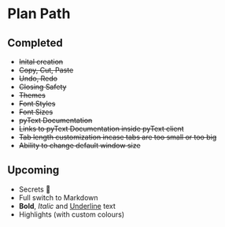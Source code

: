 # Plan Path

## Completed

- ~~Inital creation~~
- ~~Copy, Cut, Paste~~
- ~~Undo, Redo~~
- ~~Closing Safety~~
- ~~Themes~~
- ~~Font Styles~~
- ~~Font Sizes~~
- ~~pyText Documentation~~
- ~~Links to pyText Documentation inside pyText client~~
- ~~Tab length customization incase tabs are too small or too big~~
- ~~Ability to change default window size~~

## Upcoming

- Secrets 👀
- Full switch to Markdown
- **Bold**, *Italic* and <u>Underline</u> text
- Highlights (with custom colours)